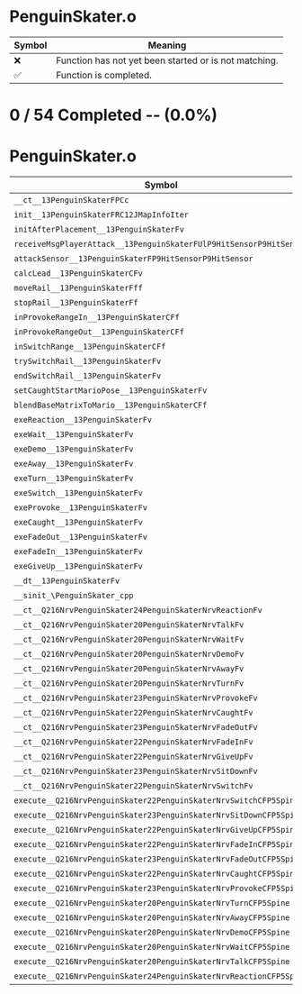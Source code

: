 # PenguinSkater.o
| Symbol | Meaning 
| ------------- | ------------- 
| :x: | Function has not yet been started or is not matching. 
| :white_check_mark: | Function is completed. 


# 0 / 54 Completed -- (0.0%)
# PenguinSkater.o
| Symbol | Decompiled? |
| ------------- | ------------- |
| `__ct__13PenguinSkaterFPCc` | :x: |
| `init__13PenguinSkaterFRC12JMapInfoIter` | :x: |
| `initAfterPlacement__13PenguinSkaterFv` | :x: |
| `receiveMsgPlayerAttack__13PenguinSkaterFUlP9HitSensorP9HitSensor` | :x: |
| `attackSensor__13PenguinSkaterFP9HitSensorP9HitSensor` | :x: |
| `calcLead__13PenguinSkaterCFv` | :x: |
| `moveRail__13PenguinSkaterFff` | :x: |
| `stopRail__13PenguinSkaterFf` | :x: |
| `inProvokeRangeIn__13PenguinSkaterCFf` | :x: |
| `inProvokeRangeOut__13PenguinSkaterCFf` | :x: |
| `inSwitchRange__13PenguinSkaterCFf` | :x: |
| `trySwitchRail__13PenguinSkaterFv` | :x: |
| `endSwitchRail__13PenguinSkaterFv` | :x: |
| `setCaughtStartMarioPose__13PenguinSkaterFv` | :x: |
| `blendBaseMatrixToMario__13PenguinSkaterCFf` | :x: |
| `exeReaction__13PenguinSkaterFv` | :x: |
| `exeWait__13PenguinSkaterFv` | :x: |
| `exeDemo__13PenguinSkaterFv` | :x: |
| `exeAway__13PenguinSkaterFv` | :x: |
| `exeTurn__13PenguinSkaterFv` | :x: |
| `exeSwitch__13PenguinSkaterFv` | :x: |
| `exeProvoke__13PenguinSkaterFv` | :x: |
| `exeCaught__13PenguinSkaterFv` | :x: |
| `exeFadeOut__13PenguinSkaterFv` | :x: |
| `exeFadeIn__13PenguinSkaterFv` | :x: |
| `exeGiveUp__13PenguinSkaterFv` | :x: |
| `__dt__13PenguinSkaterFv` | :x: |
| `__sinit_\PenguinSkater_cpp` | :x: |
| `__ct__Q216NrvPenguinSkater24PenguinSkaterNrvReactionFv` | :x: |
| `__ct__Q216NrvPenguinSkater20PenguinSkaterNrvTalkFv` | :x: |
| `__ct__Q216NrvPenguinSkater20PenguinSkaterNrvWaitFv` | :x: |
| `__ct__Q216NrvPenguinSkater20PenguinSkaterNrvDemoFv` | :x: |
| `__ct__Q216NrvPenguinSkater20PenguinSkaterNrvAwayFv` | :x: |
| `__ct__Q216NrvPenguinSkater20PenguinSkaterNrvTurnFv` | :x: |
| `__ct__Q216NrvPenguinSkater23PenguinSkaterNrvProvokeFv` | :x: |
| `__ct__Q216NrvPenguinSkater22PenguinSkaterNrvCaughtFv` | :x: |
| `__ct__Q216NrvPenguinSkater23PenguinSkaterNrvFadeOutFv` | :x: |
| `__ct__Q216NrvPenguinSkater22PenguinSkaterNrvFadeInFv` | :x: |
| `__ct__Q216NrvPenguinSkater22PenguinSkaterNrvGiveUpFv` | :x: |
| `__ct__Q216NrvPenguinSkater23PenguinSkaterNrvSitDownFv` | :x: |
| `__ct__Q216NrvPenguinSkater22PenguinSkaterNrvSwitchFv` | :x: |
| `execute__Q216NrvPenguinSkater22PenguinSkaterNrvSwitchCFP5Spine` | :x: |
| `execute__Q216NrvPenguinSkater23PenguinSkaterNrvSitDownCFP5Spine` | :x: |
| `execute__Q216NrvPenguinSkater22PenguinSkaterNrvGiveUpCFP5Spine` | :x: |
| `execute__Q216NrvPenguinSkater22PenguinSkaterNrvFadeInCFP5Spine` | :x: |
| `execute__Q216NrvPenguinSkater23PenguinSkaterNrvFadeOutCFP5Spine` | :x: |
| `execute__Q216NrvPenguinSkater22PenguinSkaterNrvCaughtCFP5Spine` | :x: |
| `execute__Q216NrvPenguinSkater23PenguinSkaterNrvProvokeCFP5Spine` | :x: |
| `execute__Q216NrvPenguinSkater20PenguinSkaterNrvTurnCFP5Spine` | :x: |
| `execute__Q216NrvPenguinSkater20PenguinSkaterNrvAwayCFP5Spine` | :x: |
| `execute__Q216NrvPenguinSkater20PenguinSkaterNrvDemoCFP5Spine` | :x: |
| `execute__Q216NrvPenguinSkater20PenguinSkaterNrvWaitCFP5Spine` | :x: |
| `execute__Q216NrvPenguinSkater20PenguinSkaterNrvTalkCFP5Spine` | :x: |
| `execute__Q216NrvPenguinSkater24PenguinSkaterNrvReactionCFP5Spine` | :x: |
